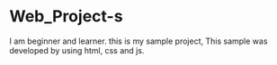 # Web_Project-s
 I am beginner and learner. this is my sample project, This sample was developed by using html, css and js. 
